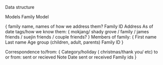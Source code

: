 Data structure

Models
Family Model

{ family name, names of how we address them?
Family ID
Address
As of date
tags/how we know them: {
mokjang/ shady grove / family / james friends / suejin friends / couple friends?
}
Members of family: {
First name
Last name
Age group (children, adult, parents)
Family ID
}

Correspondence to/from: {
Category/holiday ( christmas/thank you/ etc)
to or from: sent or recieved
Note
Date sent or received
Family ids
}

